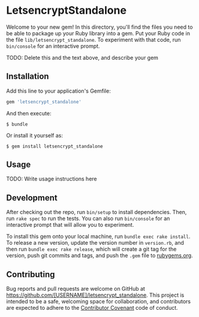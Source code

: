# LetsencryptStandalone

Welcome to your new gem! In this directory, you'll find the files you need to be able to package up your Ruby library into a gem. Put your Ruby code in the file `lib/letsencrypt_standalone`. To experiment with that code, run `bin/console` for an interactive prompt.

TODO: Delete this and the text above, and describe your gem

## Installation

Add this line to your application's Gemfile:

```ruby
gem 'letsencrypt_standalone'
```

And then execute:

    $ bundle

Or install it yourself as:

    $ gem install letsencrypt_standalone

## Usage

TODO: Write usage instructions here

## Development

After checking out the repo, run `bin/setup` to install dependencies. Then, run `rake spec` to run the tests. You can also run `bin/console` for an interactive prompt that will allow you to experiment.

To install this gem onto your local machine, run `bundle exec rake install`. To release a new version, update the version number in `version.rb`, and then run `bundle exec rake release`, which will create a git tag for the version, push git commits and tags, and push the `.gem` file to [rubygems.org](https://rubygems.org).

## Contributing

Bug reports and pull requests are welcome on GitHub at https://github.com/[USERNAME]/letsencrypt_standalone. This project is intended to be a safe, welcoming space for collaboration, and contributors are expected to adhere to the [Contributor Covenant](http://contributor-covenant.org) code of conduct.

